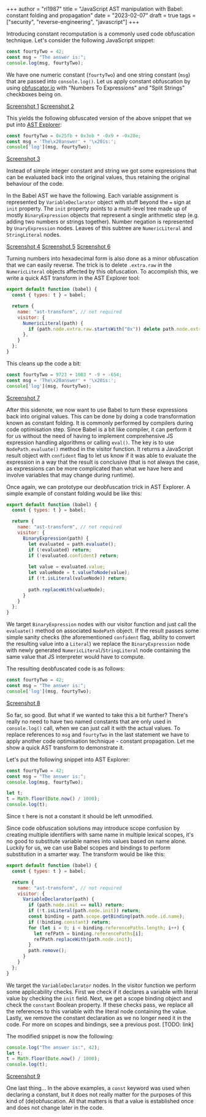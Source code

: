 +++
author = "rl1987"
title = "JavaScript AST manipulation with Babel: constant folding and propagation"
date = "2023-02-07"
draft = true
tags = ["security", "reverse-engineering", "javascript"]
+++

Introducing constant recomputation is a commonly used code obfuscation
technique. Let's consider the following JavaScript snippet:

```javascript
const fourtyTwo = 42;
const msg = "The answer is:";
console.log(msg, fourtyTwo);
```

We have one numeric constant (`fourtyTwo`) and one string constant (`msg`)
that are passed into `console.log()`. Let us apply constant obfuscation by 
using [obfuscator.io](https://obfuscator.io) with "Numbers To Expressions"
and "Split Strings" checkboxes being on. 

[Screenshot 1](/2023-02-06_15.33.39.png)
[Screenshot 2](/2023-02-06_15.34.55.png)

This yields the following obfuscated version of the above snippet that we put 
into [AST Explorer](https://astexplorer.net):

```javascript
const fourtyTwo = 0x25fb + 0x3eb * -0x9 + -0x28e;
const msg = 'The\x20answer' + '\x20is:';
console['log'](msg, fourtyTwo);
```

[Screenshot 3](/2023-02-06_15.43.50.png)

Instead of simple integer constant and string we got some expressions that
can be evaluated back into the original values, thus retaining the original
behaviour of the code. 

In the Babel AST we have the following. Each variable assignment is represented
by `VariableDeclarator` object with stuff beyond the `=` sign at `init`
property. The `init` property points to a multi-level tree made up of mostly
`BinaryExpression` objects that represent a single arithmetic step (e.g.
adding two numbers or strings together). Number negation is represented
by `UnaryExpression` nodes. Leaves of this subtree are `NumericLiteral` and
`StringLiteral` nodes.

[Screenshot 4](/2023-02-06_15.44.54.png)
[Screenshot 5](/2023-02-06_15.44.23.png)
[Screenshot 6](/2023-02-06_15.44.54.png)

Turning numbers into hexadecimal form is also done as a minor obfuscation
that we can easily reverse. The trick is to delete `.extra.raw` in the
`NumericLiteral` objects affected by this obfuscation. To accomplish this, 
we write a quick AST transform in the AST Explorer tool:

```javascript
export default function (babel) {
  const { types: t } = babel;

  return {
    name: "ast-transform", // not required
    visitor: {
      NumericLiteral(path) {
        if (path.node.extra.raw.startsWith("0x")) delete path.node.extra.raw;
      },
    }
  };
}

```

This cleans up the code a bit:

```javascript
const fourtyTwo = 9723 + 1003 * -9 + -654;
const msg = 'The\x20answer' + '\x20is:';
console['log'](msg, fourtyTwo);
```

[Screenshot 7](/2023-02-06_15.57.11.png)

After this sidenote, we now want to use Babel to turn these expressions
back into original values. This can be done by doing a code transformation 
known as constant folding. It is commonly performed by compilers during
code optimisation step. Since Babel is a bit like compiler, it can perform
it for us without the need of having to implement comprehensive JS expression 
handling algorithms or calling `eval()`. The key is to use `NodePath.evaluate()`
method in the visitor function. It returns a JavaScript result object with 
`confident` flag to let us know if it was able to evaluate the expression 
in a way that the result is conclusive (that is not always the case, as 
expressions can be more complicated than what we have here and involve 
variables that may change during runtime).

Once again, we can prototype our deobfuscation trick in AST Explorer. A 
simple example of constant folding would be like this:

```javascript
export default function (babel) {
  const { types: t } = babel;

  return {
    name: "ast-transform", // not required
    visitor: {
      BinaryExpression(path) {
        let evaluated = path.evaluate();
        if (!evaluated) return;
        if (!evaluated.confident) return;
        
        let value = evaluated.value;
        let valueNode = t.valueToNode(value);
        if (!t.isLiteral(valueNode)) return;
        
        path.replaceWith(valueNode);
      }
    }
  };
}

```

We target `BinaryExpression` nodes with our visitor function and just call
the `evaluate()` method on associated `NodePath` object. If the result 
passes some simple sanity checks (the aforementioned `confident` flag, ability
to convert the resulting value into a `Literal`) we replace the 
`BinaryExpression` node with newly generated `NumericLiteral`/`StringLiteral`
node containing the same value that JS interpreter would have to compute.

The resulting deobfuscated code is as follows:

```javascript
const fourtyTwo = 42;
const msg = "The answer is:";
console['log'](msg, fourtyTwo);
```

[Screenshot 8](/2023-02-06_20.14.53.png)

So far, so good. But what if we wanted to take this a bit further? There's
really no need to have two named constants that are only used in `console.log()`
call, when we can just call it with the actual values. To replace references
to `msg` and `fourtyTwo` in the last statement we have to apply another 
code optimisation technique - constant propagation. Let me show a quick AST
transform to demonstrate it.

Let's put the following snippet into AST Explorer:

```javascript
const fourtyTwo = 42;
const msg = "The answer is:";
console.log(msg, fourtyTwo);

let t;
t = Math.floor(Date.now() / 1000);
console.log(t);
```

Since `t` here is not a constant it should be left unmodified.

Since code obfuscation solutions may introduce scope confusion by creating
multiple identifiers with same name in multiple lexical scopes, it's no
good to substitute variable names into values based on name alone. Luckily 
for us, we can use Babel scopes and bindings to perform substitution in a 
smarter way. The transform would be like this:

```javascript
export default function (babel) {
  const { types: t } = babel;

  return {
    name: "ast-transform", // not required
    visitor: {
      VariableDeclarator(path) {
        if (path.node.init == null) return;
        if (!t.isLiteral(path.node.init)) return;
        const binding = path.scope.getBinding(path.node.id.name);
        if (!binding.constant) return;
        for (let i = 0; i < binding.referencePaths.length; i++) {
          let refPath = binding.referencePaths[i];
          refPath.replaceWith(path.node.init);
        }
        path.remove();
      } 
    }
  };
}

```

We target the `VariableDeclarator` nodes. In the visitor function we perform
some applicability checks. First we check if it declares a variable
with literal value by checking the `init` field. Next, we get a scope binding
object and check the `constant` Boolean property. If these checks pass, we
replace all the references to this variable with the literal node containing
the value. Lastly, we remove the constant declaration as we no longer need it
in the code. For more on scopes and bindings, see a previous post. [TODO: link]

The modified snippet is now the following:

```javascript
console.log("The answer is:", 42);
let t;
t = Math.floor(Date.now() / 1000);
console.log(t);

```

[Screenshot 9](/2023-02-06_16.55.59.png)

One last thing... In the above examples, a `const` keyword was used when 
declaring a constant, but it does not really matter for the purposes of this
kind of (de)obfuscation. All that matters is that a value is established once
and does not change later in the code.

